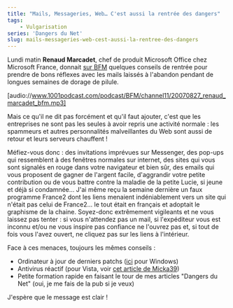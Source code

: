 ```yaml
---
title: "Mails, Messageries, Web… C'est aussi la rentrée des dangers"
tags:
    - Vulgarisation
series: 'Dangers du Net'
slug: mails-messageries-web-cest-aussi-la-rentree-des-dangers
---
```


Lundi matin **Renaud Marcadet**, chef de produit Microsoft Office chez Microsoft
France, donnait [sur BFM](http://bfmbusiness.bfmtv.com/) quelques conseils de
rentrée pour prendre de bons réflexes avec les mails laissés à l'abandon pendant
de longues semaines de dorage de pilule.

[audio://www.1001podcast.com/podcast/BFM/channel11/20070827_renaud_marcadet_bfm.mp3]

Mais ce qu'il ne dit pas forcément et qu'il faut ajouter, c'est que les
entreprises ne sont pas les seules à avoir repris une activité normale&nbsp;:
les spammeurs et autres personnalités malveillantes du Web sont aussi de retour
et leurs serveurs chauffent&nbsp;!

Méfiez-vous donc&nbsp;: des invitations imprévues sur Messenger, des pop-ups qui
ressemblent à des fenêtres normales sur internet, des sites qui vous sont
signalés en rouge dans votre navigateur et bien sûr, des emails qui vous
proposent de gagner de l'argent facile, d'aggrandir votre petite contribution ou
de vous battre contre la maladie de la petite Lucie, si jeune et déjà si
condamnée… J'ai même reçu la semaine dernière un faux programme France2 dont les
liens menaient indéniablement vers un site qui n'était pas celui de France2… le
tout était en français et adoptait le graphisme de la chaine. Soyez-donc
extrêmement vigileants et ne vous laissez pas tenter&nbsp;: si vous n'attendez
pas un mail, si l'expéditeur vous est inconnu et/ou ne vous inspire pas
confiance ne l'ouvrez pas et, si tout de fois vous l'avez ouvert, ne cliquez pas
sur les liens à l'intérieur.

Face à ces menaces, toujours les mêmes conseils&nbsp;:

-   Ordinateur à jour de derniers patchs
    ([ici](http://update.microsoft.com/windowsupdate/v6/default.aspx) pour
    Windows)
-   Antivirus réactif (pour Vista, voir
    [cet article de Micka39](http://micka39.info/2007/08/17/avast-ou-vs-antivir-lequel-prendre/))
-   Petite formation rapide en faisant le tour de mes articles "Dangers du Net"
    (oui, je me fais de la pub si je veux)

J'espère que le message est clair !
